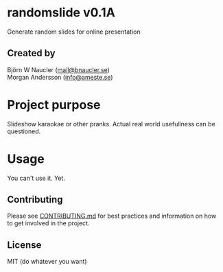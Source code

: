 # randomslide v0.1A
Generate random slides for online presentation

## Created by
Björn W Naucler (mail@bnaucler.se)  
Morgan Andersson (info@ameste.se)

# Project purpose
Slideshow karaokae or other pranks. Actual real world usefullness can be questioned.

# Usage
You can't use it. Yet.

## Contributing
Please see [CONTRIBUTING.md](CONTRIBUTING.md) for best practices and information on how to get involved in the project.

## License
MIT (do whatever you want)
